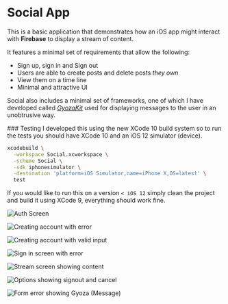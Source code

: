 # Social App

This is a basic application that demonstrates how an iOS app might interact with **Firebase** to display a stream of content.

It features a minimal set of requirements that allow the following:

- Sign up, sign in and Sign out
- Users are able to create posts and delete posts *they own*
- View them on a time line
- Minimal and attractive UI

Social also includes a minimal set of frameworks, one of which I have developed called *[GyozaKit](https://cocoapods.org/pods/GyozaKit)* used for displaying messages to the user in an unobtrusive way.

### Testing
I developed this using the new XCode 10 build system so to run the tests you should have XCode 10 and an iOS 12 simulator (device).

```bash
xcodebuild \
  -workspace Social.xcworkspace \
  -scheme Social \
  -sdk iphonesimulator \
  -destination 'platform=iOS Simulator,name=iPhone X,OS=latest' \
  test
```

If you would like to run this on a version `< iOS 12` simply clean the project and build it using XCode 9, everything should work fine.

![Auth Screen](https://github.com/john-crossley/social/blob/master/assets/auth-screen.png?raw=true "Auth Screen")

![Creating account with error](https://github.com/john-crossley/social/blob/master/assets/create-account-screen.png?raw=true "Create Account")

![Creating account with valid input](https://github.com/john-crossley/social/blob/master/assets/create-account-screen-valid.png?raw=true "Create Account")

![Sign in screen with error](https://github.com/john-crossley/social/blob/master/assets/signin-screen.png?raw=true "Sign In")

![Stream screen showing content](https://github.com/john-crossley/social/blob/master/assets/stream-screen.png?raw=true", "Stream Screen")

![Options showing signout and cancel](https://github.com/john-crossley/social/blob/master/assets/signout-prompt.png?raw=true", "Sign Out Prompt")

![Form error showing Gyoza (Message)](https://github.com/john-crossley/social/blob/master/assets/error-gyoza.png?raw=true", "Error with feedback")